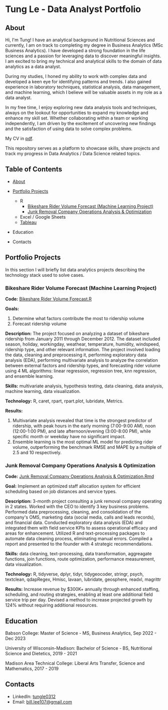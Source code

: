 # Tung Le - Data Analyst Portfolio
<a name="about"></a>
## About

Hi, I'm Tung! I have an analytical background in Nutritional Sciences and currently, I am on track to completing my degree in Business Analytics (MSc Business Analytics). I have developed a strong foundation in the life sciences and a passion for leveraging data to discover meaningful insights. I am excited to bring my technical and analytical skills to the domain of data analytics as a data analyst.

During my studies, I honed my ability to work with complex data and developed a keen eye for identifying patterns and trends. I also gained experience in laboratory techniques, statistical analysis, data management, and machine learning, which I believe will be valuable assets in my role as a data analyst.

In my free time, I enjoy exploring new data analysis tools and techniques, always on the lookout for opportunities to expand my knowledge and enhance my skill set. Whether collaborating within a team or working independently, I am driven by the excitement of uncovering new findings and the satisfaction of using data to solve complex problems.

My CV in [pdf](TungLe_resume.pdf).

This repository serves as a platform to showcase skills, share projects and track my progress in Data Analytics / Data Science related topics.

## Table of Contents

- [About](#about)

- [Portfolio Projects](#portfolio-projects)
  - R
    - [Bikeshare Rider Volume Forecast (Machine Learning Project)](#bikeshare)
    - [Junk Removal Company Operations Analysis & Optimization](#gi-junk)
  - Excel / Google Sheets
  - [Tableau](https://public.tableau.com/app/profile/tung.le1094)
  
- Education

- Contacts

<a name="portfolio-projects"></a>
## Portfolio Projects
In this section I will briefly list data analytics projects describing the technology stack used to solve cases.
<a name="bikeshare"></a>
### Bikeshare Rider Volume Forecast (Machine Learning Project)
**Code:** [Bikeshare Rider Volume Forecast.R](https://github.com/tungble/PortfolioProjects/blob/311a8965dc22fc60c8807f4f33a509219cff5875/Bikeshare%20Rider%20Volume%20Forecast.R)

**Goals:** 
1. Determine what factors contribute the most to ridership volume
2. Forecast ridership volume

**Description:** The project focused on analyzing a dataset of bikeshare ridership from January 2011 through December 2012. The dataset included season, holiday, workingday, weathear, temperature, humidity, windspeed, ridership type, and other relevant information. The project involved loading the data, cleaning and preprocessing it, performing exploratory data analysis (EDA), performing multivariate analysis to analyze the correlation between external factors and ridership types, and forecasting rider volume using 4 ML algorithms: linear regression, regression tree, knn regression, and ensemble learning. 

**Skills:** multivariate analysis, hypothesis testing, data cleaning, data analysis, machine learning, data visualization.

**Technology:** R, caret, rpart, rpart.plot, lubridate, Metrics.

**Results:** 
1. Multivariate analysis revealed that time is the strongest predictor of ridership, with peak hours in the early morning (7:00-9:00 AM), noon (12:00-1:00 PM), and late afternoon/evening (3:00-8:00 PM), while specific month or weekday have no significant impact.
2. Ensemble learning is the most optimal ML model for predicting rider volume, outperforming the benchmark RMSE and MAPE by a multiple of 2.5 and 10 respectively.

<a name="gi-junk"></a>
### Junk Removal Company Operations Analysis & Optimization
**Code:** [Junk Removal Company Operations Analysis & Optimization.Rmd](https://github.com/tungble/PortfolioProjects/blob/311a8965dc22fc60c8807f4f33a509219cff5875/Junk%20Removal%20Company%20Operations%20Analysis%20%26%20Optimization.Rmd)

**Goal:** Implement an optimized staff allocation system for efficient scheduling based on job distances and service types.

**Description:** 3-month project consulting a junk removal company operating in 2 states. Worked with the CEO to identify 3 key business problems. Performed data preprocessing, cleaning, and consolidation of the company's OMS, marketing data (social media, calls and leads records), and financial data. Conducted exploratory data analysis (EDA) and integrated them with field service KPIs to assess operational efficacy and areas for enhancement. Utilized R and text-processing packages to automate data cleaning process, eliminating manual errors. Compiled a report and presented to the founder with 4 strategic recommendations.

**Skills:** data cleaning, text-processing, data transformation, aggreagate functions, join functions, route optimization, performance measurement, data visualization.

**Technology:** R, tidyverse, dplyr, tidyr, tidygeocoder, stringr, psych, textclean, qdapRegex, Hmisc, lavaan, lubridate, geosphere, readxl, magrittr

**Results:** Increase revenue by $300K+ annually through enhanced staffing, scheduling, and routing strategies, enabling at least one additional field service trip per day. Devised a method to increase projected growth by 124% without requiring additional resources.

## Education

Babson College: Master of Science - MS, Business Analytics, Sep 2022 - Dec 2023

University of Wisconsin-Madison: Bachelor of Science - BS, Nutritional Science and Dietetics, 2019 - 2021

Madison Area Technical College: Liberal Arts Transfer, Science and Mathematics, 2017 - 2019

## Contacts
- LinkedIn: [tungle0312](https://www.linkedin.com/in/tungle0312/)
- Email: bill.lee107@gmail.com
